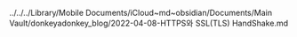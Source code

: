 ../../../Library/Mobile Documents/iCloud~md~obsidian/Documents/Main Vault/donkeyadonkey_blog/2022-04-08-HTTPS와 SSL(TLS) HandShake.md